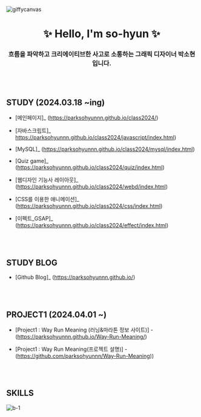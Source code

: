 ![giffycanvas](https://github.com/parksohyunnn/class2024/assets/164127801/575497a6-029b-4a20-b586-d82d828d4d30)

# <div align="center"> ✨ Hello, I'm so-hyun ✨ </div>

### <div align="center"> 흐름을 파악하고 크리에이티브한 사고로 소통하는 그래픽 디자이너 박소현입니다. </div>

<br><br>

## STUDY (2024.03.18 ~ing) </div>
- [메인페이지]_ (https://parksohyunnn.github.io/class2024/)

- [자바스크립트]_ https://parksohyunnn.github.io/class2024/javascript/index.html)

- [MySQL]_ (https://parksohyunnn.github.io/class2024/mysql/index.html)

- [Quiz game]_ (https://parksohyunnn.github.io/class2024/quiz/index.html)

- [웹디자인 기능사 레이아웃]_ (https://parksohyunnn.github.io/class2024/webd/index.html)

- [CSS를 이용한 애니메이션]_ (https://parksohyunnn.github.io/class2024/css/index.html)

- [이펙트_GSAP]_ (https://parksohyunnn.github.io/class2024/effect/index.html)


<br><br>

## STUDY BLOG </div>
- [Github Blog]_ (https://parksohyunnn.github.io/)

<br><br>

## PROJECT1 (2024.04.01 ~) </div>

- [Project1 : Way Run Meaning (러닝&마라톤 정보 사이트)] - (https://parksohyunnn.github.io/Way-Run-Meaning/)

- [Project1 : Way Run Meaning(프로젝트 설명)] - (https://github.com/parksohyunnn/Way-Run-Meaning))

<br><br>

## SKILLS </div>
![b-1](https://github.com/parksohyunnn/class2024/assets/164127801/2bf3f1db-59cd-40d2-b416-2fd5e6fc2d4a)



